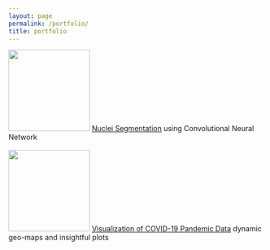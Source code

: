 ```yaml
---
layout: page
permalink: /portfolio/
title: portfolio
---
```


<img src="{{ site.baseurl }}/assets/img/brainbow.jpg" width="160"> [Nuclei Segmentation](https://github.com/chenyannng/nuclei-recognition) using Convolutional Neural Network
<br>
<br>
<img src="{{ site.baseurl }}/assets/img/pandemic.jpg" width="160"> [Visualization of COVID-19 Pandemic Data](https://github.com/chenyannng/data-analysis/blob/master/Visualization/covid/demo.ipynb) dynamic geo-maps and insightful plots
